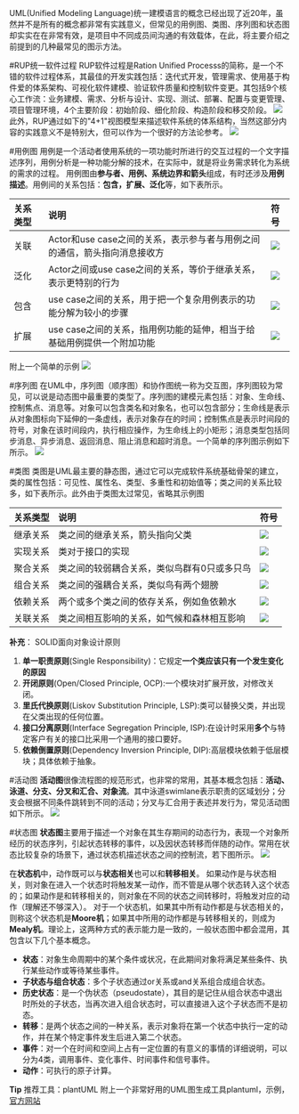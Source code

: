 UML(Unified Modeling Language)统一建模语言的概念已经出现了近20年，虽然并不是所有的概念都非常有实践意义，但常见的用例图、类图、序列图和状态图却实实在在非常有效，是项目中不同成员间沟通的有效载体，在此，将主要介绍之前提到的几种最常见的图示方法。

#RUP统一软件过程
RUP软件过程是Ration Unified Processs的简称，是一个不错的软件过程体系，其最佳的开发实践包括：迭代式开发，管理需求、使用基于构件爱的体系架构、可视化软件建模、验证软件质量和控制软件变更。其包括9个核心工作流：业务建模、需求、分析与设计、实现、测试、部署、配置与变更管理、项目管理环境，4个主要阶段：初始阶段、细化阶段、构造阶段和移交阶段。
![](http://images2015.cnblogs.com/blog/636325/201604/636325-20160421154540507-900107655.png)
此外，RUP通过如下的"4+1"视图模型来描述软件系统的体系结构，当然这部分内容的实践意义不是特别大，但可以作为一个很好的方法论参考。
![](http://images2015.cnblogs.com/blog/636325/201604/636325-20160421154558382-824337765.png)

#用例图
用例是一个活动者使用系统的一项功能时所进行的交互过程的一个文字描述序列，用例分析是一种功能分解的技术，在实际中，就是将业务需求转化为系统的需求的过程。
用例图由**参与者、用例、系统边界和箭头**组成，有时还涉及**用例描述**。用例间的关系包括：**包含，扩展、泛化**等，如下表所示。

| 关系类型 | 说明 | 符号 |
|:--|:--|:--|
| 关联|Actor和use case之间的关系，表示参与者与用例之间的通信，箭头指向消息接收方 | ![](http://images2015.cnblogs.com/blog/636325/201604/636325-20160421154430820-2066340421.png)  |
| 泛化| Actor之间或use case之间的关系，等价于继承关系，表示更特别的行为|  ![](http://images2015.cnblogs.com/blog/636325/201604/636325-20160421154431132-1883238133.png) |
| 包含| use case之间的关系，用于把一个复杂用例表示的功能分解为较小的步骤|  ![](http://images2015.cnblogs.com/blog/636325/201604/636325-20160421154431476-685927973.png) |
| 扩展| use case之间的关系，指用例功能的延伸，相当于给基础用例提供一个附加功能| ![](http://images2015.cnblogs.com/blog/636325/201604/636325-20160421154431741-1370601390.png)  |
附上一个简单的示例
![](http://images2015.cnblogs.com/blog/636325/201604/636325-20160421154624726-891031213.png)

#序列图
在UML中，序列图（顺序图）和协作图统一称为交互图，序列图较为常见，可以说是动态图中最重要的类型了。序列图的建模元素包括：对象、生命线、控制焦点、消息等。对象可以包含类名和对象名，也可以包含部分；生命线是表示从对象图标向下延伸的一条虚线，表示对象存在的时间；控制焦点是表示时间段的符号，对象在该时间段内，执行相应操作，为生命线上的小矩形；消息类型包括同步消息、异步消息、返回消息、阻止消息和超时消息。一个简单的序列图示例如下所示。
![](http://images2015.cnblogs.com/blog/636325/201604/636325-20160421154649757-907163426.png)

#类图
类图是UML最主要的静态图，通过它可以完成软件系统基础骨架的建立，类的属性包括：可见性、属性名、类型、多重性和初始值等；类之间的关系比较多，如下表所示。此外由于类图太过常见，省略其示例图

| 关系类型 | 说明 | 符号 |
|:--|:--|:--|
|继承关系 |类之间的继承关系，箭头指向父类|![](http://images2015.cnblogs.com/blog/636325/201604/636325-20160421154432726-1295879851.png)  |
|实现关系 |类对于接口的实现 |![](http://images2015.cnblogs.com/blog/636325/201604/636325-20160421154432976-1738872770.png)  |
|聚合关系 |类之间的较弱耦合关系，类似鸟群有0只或多只鸟 |![](http://images2015.cnblogs.com/blog/636325/201604/636325-20160421154433241-1485815969.png)  |
|组合关系 |类之间的强耦合关系，类似鸟有两个翅膀 |![](http://images2015.cnblogs.com/blog/636325/201604/636325-20160421154433554-1262260767.png)  |
|依赖关系 | 两个或多个类之间的依存关系，例如鱼依赖水 |![](http://images2015.cnblogs.com/blog/636325/201604/636325-20160421154433960-1558689466.png)  |
|关联关系 | 类之间相互影响的关系，如气候和森林相互影响|![](http://images2015.cnblogs.com/blog/636325/201604/636325-20160421154434257-548281117.png)  |
**补充**： SOLID面向对象设计原则

1. **单一职责原则**(Single Responsibility)：它规定**一个类应该只有一个发生变化的原因**
2. **开闭原则**(Open/Closed Principle, OCP):一个模块对扩展开放，对修改关闭。
3. **里氏代换原则**(Liskov Substitution Principle, LSP):类可以替换父类，并出现在父类出现的任何位置。
4. **接口分离原则**(Interface Segregation Principle, ISP):在设计时采用**多个**与特定客户有关的接口比采用一个通用的接口要好。
5. **依赖倒置原则**(Dependency Inversion Principle, DIP):高层模块依赖于低层模块；具体依赖于抽象。

#活动图
**活动图**很像流程图的规范形式，也非常的常用，其基本概念包括：**活动、泳道、分支、分叉和汇合、对象流**。其中泳道swimlane表示职责的区域划分；分支会根据不同条件跳转到不同的活动；分叉与汇合用于表述并发行为，常见活动图如下所示。
![](http://images2015.cnblogs.com/blog/636325/201604/636325-20160421154659241-2078730541.png)

#状态图
**状态图**主要用于描述一个对象在其生存期间的动态行为，表现一个对象所经历的状态序列，引起状态转移的事件，以及因状态转移而伴随的动作。常用在状态比较复杂的场景下，通过状态机描述状态之间的控制流，若下图所示。
![](http://images2015.cnblogs.com/blog/636325/201604/636325-20160421154706304-386964843.png)

在**状态机**中，动作既可以与**状态相关**也可以和**转移相关**。
如果动作是与状态相关，则对象在进入一个状态时将触发某一动作，而不管是从哪个状态转入这个状态的；如果动作是和转移相关的，则对象在不同的状态之间转移时，将触发对应的动作（理解还不够深入）。
对于一个状态机，如果其中所有动作都是与状态相关的，则称这个状态机是**Moore机**；如果其中所用的动作都是与转移相关的，则成为**Mealy机**。理论上，这两种方式的表示能力是一致的，一般状态图中都会混用，其包含以下几个基本概念。

* **状态**：对象生命周期中的某个条件或状况，在此期间对象将满足某些条件、执行某些动作或等待某些事件。
* **子状态与组合状态**：多个子状态通过or关系或and关系组合成组合状态。
* **历史状态**：是一个伪状态（pseudostate），其目的是记住从组合状态中退出时所处的子状态，当再次进入组合状态时，可以直接进入这个子状态而不是初态。
* **转移**：是两个状态之间的一种关系，表示对象将在第一个状态中执行一定的动作，并在某个特定事件发生后进入第二个状态。
* **事件**：对一个在时间和空间上占有一定位置的有意义的事情的详细说明，可以分为4类，调用事件、变化事件、时间事件和信号事件。
* **动作**：可执行的原子计算。

**Tip**
推荐工具：plantUML
附上一个非常好用的UML图生成工具plantuml，示例，[官方网站](http://plantuml.com/)




